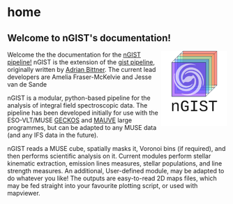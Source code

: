 # home

## Welcome to nGIST's documentation!
<img align="right" src="images/nGIST_logo_transparent.png" width="30%" alt="The nGIST logo">

Welcome the the documentation for the [nGIST pipeline!](https://github.com/geckos-survey/ngist)
nGIST is the extension of the [gist pipeline](https://abittner.gitlab.io/thegistpipeline/), originally written by [Adrian Bittner](https://ui.adsabs.harvard.edu/abs/2019A%26A...628A.117B/abstract). The current lead developers are Amelia Fraser-McKelvie and Jesse van de Sande

nGIST is a modular, python-based pipeline for the analysis of integral field spectroscopic data. The pipeline has been developed initially for use with the ESO-VLT/MUSE [GECKOS](https://geckos-survey.org/) and [MAUVE](https://mauve.icrar.org/) large programmes, but can be adapted to any MUSE data (and any IFS data in the future).

nGIST reads a MUSE cube, spatially masks it, Voronoi bins (if required), and then performs scientific analysis on it. Current modules perform stellar kinematic extraction, emission lines measures, stellar populations, and line strength measures. An additional, User-defined module, may be adapted to do whatever you like! The outputs are easy-to-read 2D maps files, which may be fed straight into your favourite plotting script, or used with mapviewer. 
